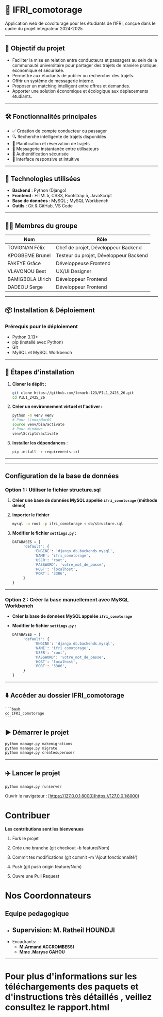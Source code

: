 # 🚗 IFRI_comotorage

Application web de covoiturage pour les étudiants de l’IFRI, conçue dans le cadre du projet intégrateur 2024-2025.

---

## 📌 Objectif du projet

- Faciliter la mise en relation entre conducteurs et passagers au sein de la communauté universitaire pour partager des trajets de manière pratique, économique et sécurisée.
- Permettre aux étudiants de publier ou rechercher des trajets.
- Offrir un système de messagerie interne.
- Proposer un matching intelligent entre offres et demandes.
- Apporter une solution économique et écologique aux déplacements étudiants.

---

## 🛠️ Fonctionnalités principales

- ✅ Création de compte conducteur ou passager
- 🔍 Recherche intelligente de trajets disponibles
- 📅 Planification et réservation de trajets
- 💬 Messagerie instantanée entre utilisateurs
- 🔐 Authentification sécurisée
- 🧭 Interface responsive et intuitive

---

## 🧪 Technologies utilisées

- **Backend** : Python (Django) 
- **Frontend** : HTML5, CSS3, Bootstrap 5, JavaScript
- **Base de données** : MySQL ; MySQL Workbench
- **Outils** : Git & GitHub, VS Code

---

## 🧑‍💻 Membres du groupe

| Nom | Rôle |
|-----|------|
| TOVIGNAN Félix | Chef de projet, Développeur Backend |
| KPOGBEME Brunel | Testeur du projet, Développeur Backend |
| FAKEYE Grâce | Développeuse Frontend |
| VLAVONOU Best | UX/UI Designer |
| BAMIGBOLA Ulrich | Développeur Frontend |
| DADEOU Serge | Développeur Frontend |

---

## 📦 Installation & Déploiement

### Prérequis pour le déploiement

- Python 3.13+
- pip (installé avec Python)
- Git
- MySQL et MySQL Workbench

---

## :book: Étapes d'installation

1. **Cloner le dépôt :**

    ```bash
    git clone https://github.com/lenurb-123/PIL1_2425_26.git
    cd PIL1_2425_26
    ```

2. **Créer un environnement virtuel et l'activer :**

    ```bash
    python -m venv venv
    # Pour Linux/MacOS
    source venv/bin/activate
    # Pour Windows
    venv\Scripts\activate
    ```

3. **Installer les dépendances :**

    ```bash
    pip install -r requirements.txt
    ```

---

___

## Configuration de la base de données 

### Option 1 : Utiliser le fichier structure.sql

1. **Créer une base de données MySQL appelée `ifri_comotorage` (méthode démo)**

2. **Importer le fichier**

    ```bash
    mysql -u root -p ifri_comotorage < db/structure.sql
    ```

3. **Modifier le fichier `settings.py` :**

    ```python
    DATABASES = {
         'default': {
              'ENGINE': 'django.db.backends.mysql',
              'NAME': 'ifri_comotorage',
              'USER': 'root',
              'PASSWORD': 'votre_mot_de_passe',
              'HOST': 'localhost',
              'PORT': '3306',
         }
    }
    ```

---

### Option 2 : Créer la base manuellement avec MySQL Workbench 

- **Créer la base de données MySQL appelée `ifri_comotorage`**

- **Modifier le fichier `settings.py` :**

    ```python
    DATABASES = {
         'default': {
              'ENGINE': 'django.db.backends.mysql',
              'NAME': 'ifri_comotorage',
              'USER': 'root',
              'PASSWORD': 'votre_mot_de_passe',
              'HOST': 'localhost',
              'PORT': '3306',
         }
    }
    ```

---


## :arrow_down: Accéder au dossier IFRI_comotorage

    ```bash
    cd IFRI_comotorage
    ```

## :arrow_forward: Démarrer le projet 

```bash
python manage.py makemigrations
python manage.py migrate
python manage.py createsuperuser
```

---

## :airplane: Lancer le projet 

```bash
python manage.py runserver
```


Ouvrir le navigateur : [https://127.0.0.1:8000](https://127.0.0.1:8000)



# Contribuer 

**Les contributions sont les bienvenues**

1. Fork le projet

2. Crée une branche (git checkout -b feature/Nom)

3. Commit tes modifications (git commit -m 'Ajout fonctionnalité')

4. Push (git push origin feature/Nom)

5. Ouvre une Pull Request

# Nos Coordonnateurs 

## Equipe pedagogique

- Supervision: **M. Ratheil HOUNDJI**
  ---
- Encadrants:
    - **M.Armand ACCROMBESSI** 
    - **Mme .Maryse GAHOU**
  
---

# Pour plus d'informations sur les téléchargements des paquets et d'instructions très détaillés , veillez consultez le rapport.html 
